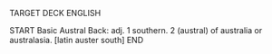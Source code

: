 TARGET DECK
ENGLISH

START
Basic
Austral
Back: adj. 1 southern. 2 (austral) of australia or australasia. [latin auster south]
END
